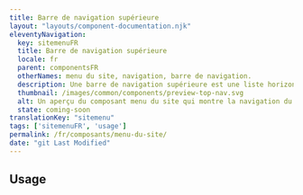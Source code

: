 ```yaml
---
title: Barre de navigation supérieure
layout: "layouts/component-documentation.njk"
eleventyNavigation:
  key: sitemenuFR
  title: Barre de navigation supérieure
  locale: fr
  parent: componentsFR
  otherNames: menu du site, navigation, barre de navigation.
  description: Une barre de navigation supérieure est une liste horizontale de liens de page.
  thumbnail: /images/common/components/preview-top-nav.svg
  alt: Un aperçu du composant menu du site qui montre la navigation du site représentée par des boîtes grises alignés horizontalement. Une boîte bleue suivi de deux boîtes grises représentent les liens où la dernière boîte est surlignée afin de représenter le lien actif.
  state: coming-soon
translationKey: "sitemenu"
tags: ['sitemenuFR', 'usage']
permalink: /fr/composants/menu-du-site/
date: "git Last Modified"
---
```


## Usage